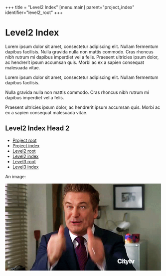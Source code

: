 +++
title = "Level2 Index"
[menu.main]
parent="project_index"
identifier="level2_root"
+++

# Level2 Index

Lorem ipsum dolor sit amet, consectetur adipiscing elit. Nullam fermentum dapibus facilisis. Nulla gravida nulla non mattis commodo. Cras rhoncus nibh rutrum mi dapibus imperdiet vel a felis. Praesent ultricies ipsum dolor, ac hendrerit ipsum accumsan quis. Morbi ac ex a sapien consequat malesuada vitae.


Lorem ipsum dolor sit amet, consectetur adipiscing elit. Nullam fermentum dapibus facilisis. 


Nulla gravida nulla non mattis commodo. Cras rhoncus nibh rutrum mi dapibus imperdiet vel a felis. 

Praesent ultricies ipsum dolor, ac hendrerit ipsum accumsan quis. Morbi ac ex a sapien consequat malesuada vitae.


## Level2 Index Head 2

* [Project root](../rootfile.md)
* [Project index](../index.md)
* [Level2 root](../level2/2-root.md)
* [Level2 index](../level2/index.md)
* [Level3 root](level3/3-root.md)
* [Level3 index](level3/index.md)

An image:

![add](./images/baldwin.gif)